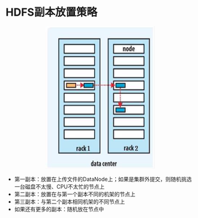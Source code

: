 # HDFS副本放置策略


<div align=center><img src="./pic/HDFS副本放置策略.png"/></div>


- 第一副本：放置在上传文件的DataNode上；如果是集群外提交，则随机挑选一台磁盘不太慢、CPU不太忙的节点上
- 第二副本：放置在与第一个副本不同的机架的节点上
- 第三副本：与第二个副本相同机架的不同节点上
- 如果还有更多的副本：随机放在节点中
